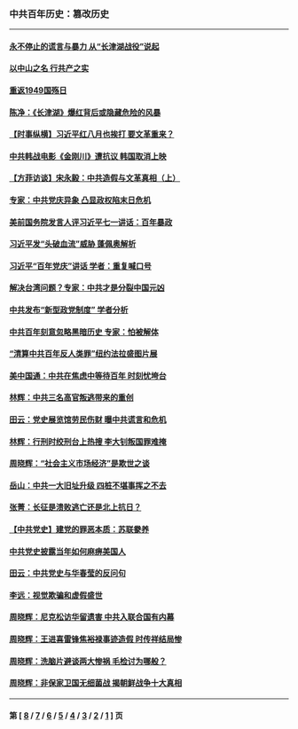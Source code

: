 ### 中共百年历史：篡改历史
---
#### [永不停止的谎言与暴力 从“长津湖战役”说起](../../pages/nf1176115/n13494094.md?01090430) 
#### [以中山之名 行共产之实](../../pages/nf1176115/n13346437.md?01090430) 
#### [重返1949国殇日](../../pages/nf1176115/n13346372.md?01090430) 
#### [陈净：《长津湖》爆红背后或隐藏危险的风暴](../../pages/nf1176115/n13314364.md?01090430) 
#### [【时事纵横】习近平红八月也挨打 要文革重来？](../../pages/nf1176115/n13231393.md?01090430) 
#### [中共韩战电影《金刚川》遭抗议 韩国取消上映](../../pages/nf1176115/n13219114.md?01090430) 
#### [【方菲访谈】宋永毅：中共造假与文革真相（上）](../../pages/nf1176115/n13200760.md?01090430) 
#### [专家：中共党庆异象 凸显政权陷末日危机](../../pages/nf1176115/n13067084.md?01090430) 
#### [美前国务院发言人评习近平七一讲话：百年暴政](../../pages/nf1176115/n13066986.md?01090430) 
#### [习近平发“头破血流”威胁 蓬佩奥解析](../../pages/nf1176115/n13063604.md?01090430) 
#### [习近平“百年党庆”讲话 学者：重复喊口号](../../pages/nf1176115/n13061411.md?01090430) 
#### [解决台湾问题？专家：中共才是分裂中国元凶](../../pages/nf1176115/n13060811.md?01090430) 
#### [中共发布“新型政党制度” 学者分析](../../pages/nf1176115/n13056354.md?01090430) 
#### [中共百年刻意忽略黑暗历史 专家：怕被解体](../../pages/nf1176115/n13056056.md?01090430) 
#### [“清算中共百年反人类罪”纽约法拉盛图片展](../../pages/nf1176115/n13052220.md?01090430) 
#### [美中国通：中共在焦虑中等待百年 时刻忧垮台](../../pages/nf1176115/n13048820.md?01090430) 
#### [林辉：中共三名高官叛逃带来的重创](../../pages/nf1176115/n13035206.md?01090430) 
#### [田云：党史展览馆劳民伤财 曝中共谎言和危机](../../pages/nf1176115/n13033900.md?01090430) 
#### [林辉：行刑时绞刑台上热搜 李大钊叛国罪难掩](../../pages/nf1176115/n13031965.md?01090430) 
#### [周晓辉：“社会主义市场经济”是欺世之谈](../../pages/nf1176115/n13024090.md?01090430) 
#### [岳山：中共一大旧址升级 四桩不堪事挥之不去](../../pages/nf1176115/n13021697.md?01090430) 
#### [张菁：长征是溃败逃亡还是北上抗日？](../../pages/nf1176115/n13020585.md?01090430) 
#### [【中共党史】建党的罪恶本质：苏联豢养](../../pages/nf1176115/n13011888.md?01090430) 
#### [中共党史披露当年如何麻痹美国人](../../pages/nf1176115/n12966400.md?01090430) 
#### [田云：中共党史与华春莹的反问句](../../pages/nf1176115/n12765178.md?01090430) 
#### [李远：视觉欺骗和虚假盛世](../../pages/nf1176115/n12993376.md?01090430) 
#### [周晓辉：尼克松访华留遗害 中共入联合国有内幕](../../pages/nf1176115/n12991422.md?01090430) 
#### [周晓辉：王进喜雷锋焦裕禄事迹造假 时传祥结局惨](../../pages/nf1176115/n12985497.md?01090430) 
#### [周晓辉：洗脑片避谈两大惨祸 毛检讨为哪般？](../../pages/nf1176115/n12971285.md?01090430) 
#### [周晓辉：非保家卫国无细菌战 揭朝鲜战争十大真相](../../pages/nf1176115/n12954161.md?01090430) 

---
#### 第 [ [8](./8.md?01090430) / [7](./7.md?01090430) / [6](./6.md?01090430) / [5](./5.md?01090430) / [4](./4.md?01090430) / [3](./3.md?01090430) / [2](./2.md?01090430) / [1](./1.md?01090430) ] 页
